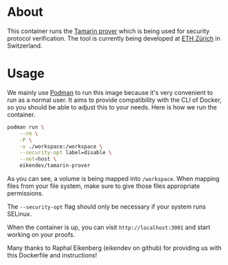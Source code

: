 # About

This container runs the [Tamarin prover](https://tamarin-prover.github.io/) which is being used for security protocol verification.
The tool is currently being developed at [ETH Zürich](https://ethz.ch/) in Switzerland.

# Usage

We mainly use [Podman](https://podman.io/) to run this image because it's very convenient to run as a normal user.
It aims to provide compatibility with the CLI of Docker, so you should be able to adjust this to your needs.
Here is how we run the container.

```bash
podman run \
	--rm \
	-P \
	-v ./workspace:/workspace \
	--security-opt label=disable \
	--net=host \
	eikendev/tamarin-prover
```

As you can see, a volume is being mapped into `/workspace`.
When mapping files from your file system, make sure to give those files appropriate permissions.

The `--security-opt` flag should only be necessary if your system runs SELinux.

When the container is up, you can visit `http://localhost:3001` and start working on your proofs.



Many thanks to Raphal Eikenberg (eikendev on github) for providing us with this Dockerfile and instructions!
